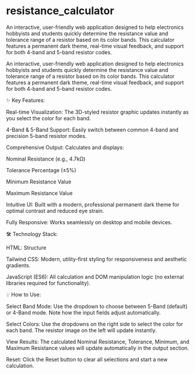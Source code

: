 # resistance_calculator
An interactive, user-friendly web application designed to help electronics hobbyists and students quickly determine the resistance value and tolerance range of a resistor based on its color bands.  This calculator features a permanent dark theme, real-time visual feedback, and support for both 4-band and 5-band resistor codes.

An interactive, user-friendly web application designed to help electronics hobbyists and students quickly determine the resistance value and tolerance range of a resistor based on its color bands. This calculator features a permanent dark theme, real-time visual feedback, and support for both 4-band and 5-band resistor codes.

✨ Key Features:

Real-time Visualization: The 3D-styled resistor graphic updates instantly as you select the color for each band.

4-Band & 5-Band Support: Easily switch between common 4-band and precision 5-band resistor modes.

Comprehensive Output: Calculates and displays:

Nominal Resistance (e.g., 4.7kΩ)

Tolerance Percentage (±5%)

Minimum Resistance Value

Maximum Resistance Value

Intuitive UI: Built with a modern, professional permanent dark theme for optimal contrast and reduced eye strain.

Fully Responsive: Works seamlessly on desktop and mobile devices.

🛠️ Technology Stack:

HTML: Structure

Tailwind CSS: Modern, utility-first styling for responsiveness and aesthetic gradients.

JavaScript (ES6): All calculation and DOM manipulation logic (no external libraries required for functionality).

💡 How to Use:

Select Band Mode: Use the dropdown to choose between 5-Band (default) or 4-Band mode. Note how the input fields adjust automatically.

Select Colors: Use the dropdowns on the right side to select the color for each band. The resistor image on the left will update instantly.

View Results: The calculated Nominal Resistance, Tolerance, Minimum, and Maximum Resistance values will update automatically in the output section.

Reset: Click the Reset button to clear all selections and start a new calculation.

